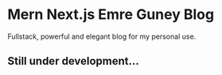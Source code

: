 # Mern Next.js Emre Guney Blog
Fullstack, powerful and elegant blog for my personal use.

## Still under development...
